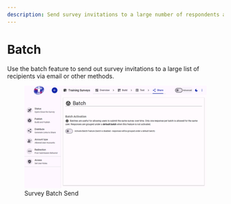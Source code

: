 ```yaml
---
description: Send survey invitations to a large number of respondents at once.
---
```


# Batch

Use the batch feature to send out survey invitations to a large list of recipients via email or other methods.

<figure><img src="./assets/share-batch.png" alt="Survey Batch Send"><figcaption>Survey Batch Send</figcaption></figure>
